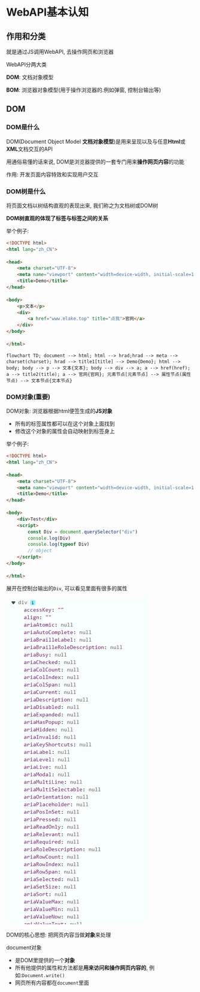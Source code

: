 # WebAPI基本认知

## 作用和分类

就是通过JS调用WebAPI, 去操作网页和浏览器

WebAPI分两大类

**DOM**: 文档对象模型

**BOM**: 浏览器对象模型(用于操作浏览器的.例如弹窗, 控制台输出等)

## DOM

### DOM是什么

DOM(Document Object Model **文档对象模型**)是用来呈现以及与任意**Html**或**XML**文档交互的API

用通俗易懂的话来说, DOM是浏览器提供的一套专门用来**操作网页内容**的功能

作用: 开发页面内容特效和实现用户交互

### DOM树是什么

将页面文档以树结构直观的表现出来, 我们称之为文档树或DOM树

**DOM树直观的体现了标签与标签之间的关系**

举个例子:

```html
<!DOCTYPE html>
<html lang="zh_CN">

<head>
    <meta charset="UTF-8">
    <meta name="viewport" content="width=device-width, initial-scale=1.0">
    <title>Demo</title>
</head>

<body>
    <p>文本</p>
    <div>
        <a href="www.elake.top" title="点我">官网</a>
    </div>
</body>

</html>
```

```mermaid
flowchart TD; document --> html; html --> hrad;hrad --> meta --> charset(charset); hrad --> title1[title] --> Demo{Demo}; html --> body; body --> p --> 文本{文本}; body --> div --> a; a --> href(href); a --> title2(title); a --> 官网{官网}; 元素节点[元素节点] --> 属性节点(属性节点) --> 文本节点{文本节点}
```

### DOM对象(重要)

DOM对象: 浏览器根据html便签生成的**JS对象**

* 所有的标签属性都可以在这个对象上面找到
* 修改这个对象的属性会自动映射到标签身上

举个例子:

```html
<!DOCTYPE html>
<html lang="zh_CN">

<head>
    <meta charset="UTF-8">
    <meta name="viewport" content="width=device-width, initial-scale=1.0">
    <title>Demo</title>
</head>

<body>
    <div>Test</div>
    <script>
        const Div = document.querySelector("div")
        console.log(Div)
        console.log(typeof Div)
        // object
    </script>
</body>

</html>
```

展开在控制台输出的`Div`, 可以看见里面有很多的属性

![f77647152c06aa8720f15e4936f0d27a9344366b](Assets/f77647152c06aa8720f15e4936f0d27a9344366b.png)

DOM的核心思想: 把网页内容当做**对象**来处理

document对象

* 是DOM里提供的一个**对象**
* 所有他提供的属性和方法都是**用来访问和操作网页内容的**, 例如:`Document.write()`
* 网页所有内容都在`document`里面
